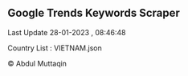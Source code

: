 

## Google Trends Keywords Scraper 
 
Last Update 28-01-2023 , 08:46:48

Country List :
VIETNAM.json



© Abdul Muttaqin 
